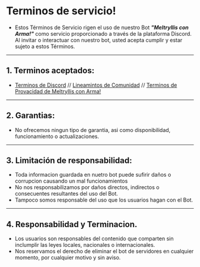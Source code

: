 # Terminos de servicio!

- Estos Términos de Servicio rigen el uso de nuestro Bot __*"Meltryllis con Arma!"*__ como servicio proporcionado a través de la plataforma Discord. Al invitar o interactuar con nuestro bot, usted acepta cumplir y estar sujeto a estos Términos.

---
## 1. Terminos aceptados:

- [Terminos de Discord](https://discord.com/terms)  // [Lineamintos de Comunidad](https://discord.com/guidelines) // [Terminos de Provacidad de Meltryllis con Arma!](https://github.com/CTRW-X64c/Meltryllis.con.Arma/blob/main/Terminos%20de%20Provacidad%20de%20Meltryllis%20con%20Arma!.md)

---
## 2. Garantias:
- No ofrecemos ningun tipo de garantia, asi como disponibilidad, funcionamiento o actualizaciones.

---
## 3. Limitación de responsabilidad:
- Toda informacion guardada en nuetro bot puede sufirir daños o corrupcion causando un mal funcionamientos
- No nos responsabilizamos por daños directos, indirectos o consecuentes resultantes del uso del Bot.
- Tampoco somos responsable del uso que los usuarios hagan con el Bot.
---

## 4. Responsabilidad y Terminacion.
- Los usuarios son responsables del contenido que comparten sin inclumplir las leyes locales, nacionales o internacionales.
- Nos reservamos el derecho de eliminar el bot de servidores en cualquier momento, por cualquier motivo y sin aviso.
